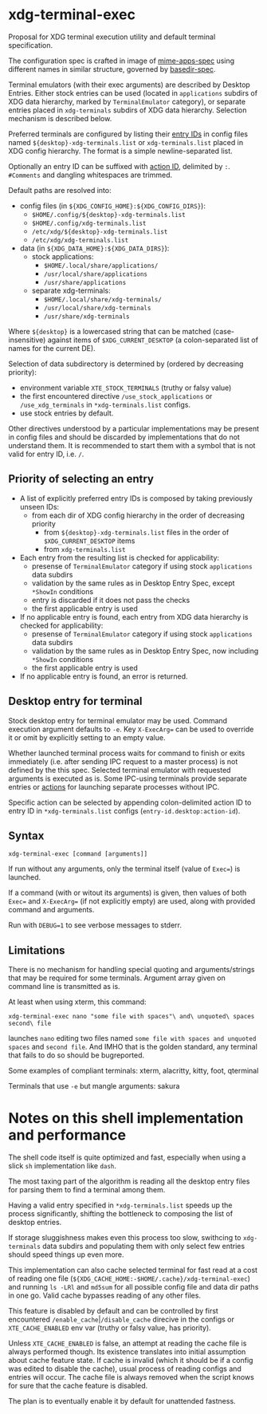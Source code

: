 # xdg-terminal-exec

Proposal for XDG terminal execution utility and default terminal specification.

The configuration spec is crafted in image of [mime-apps-spec](https://specifications.freedesktop.org/mime-apps-spec/latest/ar01s02.html)
using different names in similar structure, governed by [basedir-spec](https://standards.freedesktop.org/basedir-spec/basedir-spec-latest.html).

Terminal emulators (with their exec arguments) are described by Desktop Entries.
Either stock entries can be used (located in `applications` subdirs of XDG data hierarchy, marked by `TerminalEmulator` category),
or separate entries placed in `xdg-terminals` subdirs of XDG data hierarchy.
Selection mechanism is described below.

Preferred terminals are configured by listing their [entry IDs](https://specifications.freedesktop.org/desktop-entry-spec/latest/ar01s02.html#desktop-file-id)
in config files named `${desktop}-xdg-terminals.list` or `xdg-terminals.list` placed in XDG config hierarchy.
The format is a simple newline-separated list.

Optionally an entry ID can be suffixed with [action ID](https://specifications.freedesktop.org/desktop-entry-spec/latest/ar01s11.html), delimited by `:`.
`#Comments` and dangling whitespaces are trimmed.

Default paths are resolved into:

- config files (in `${XDG_CONFIG_HOME}:${XDG_CONFIG_DIRS}`):
  - `$HOME/.config/${desktop}-xdg-terminals.list`
  - `$HOME/.config/xdg-terminals.list`
  - `/etc/xdg/${desktop}-xdg-terminals.list`
  - `/etc/xdg/xdg-terminals.list`
- data (in `${XDG_DATA_HOME}:${XDG_DATA_DIRS}`):
  - stock applications:
    - `$HOME/.local/share/applications/`
    - `/usr/local/share/applications`
    - `/usr/share/applications`
  - separate xdg-terminals:
    - `$HOME/.local/share/xdg-terminals/`
    - `/usr/local/share/xdg-terminals`
    - `/usr/share/xdg-terminals`

Where `${desktop}` is a lowercased string that can be matched (case-insensitive) against items of `$XDG_CURRENT_DESKTOP`
(a colon-separated list of names for the current DE).

Selection of data subdirectory is determined by (ordered by decreasing priority):

- environment variable `XTE_STOCK_TERMINALS` (truthy or falsy value)
- the first encountered directive `/use_stock_applications` or `/use_xdg_terminals` in `*xdg-terminals.list` configs.
- use stock entries by default.

Other directives understood by a particular implementations may be present in config files and should be discarded
by implementations that do not understand them. It is recommended to start them with a symbol that is not valid
for entry ID, i.e. `/`.

## Priority of selecting an entry

- A list of explicitly preferred entry IDs is composed by taking previously unseen IDs:
  - from each dir of XDG config hierarchy in the order of decreasing priority
    - from `${desktop}-xdg-terminals.list` files in the order of `$XDG_CURRENT_DESKTOP` items
    - from `xdg-terminals.list`
- Each entry from the resulting list is checked for applicability:
  - presense of `TerminalEmulator` category if using stock `applications` data subdirs
  - validation by the same rules as in Desktop Entry Spec, except `*ShowIn` conditions
  - entry is discarded if it does not pass the checks
  - the first applicable entry is used
- If no applicable entry is found, each entry from XDG data hierarchy is checked for applicability:
  - presense of `TerminalEmulator` category if using stock `applications` data subdirs
  - validation by the same rules as in Desktop Entry Spec, now including `*ShowIn` conditions
  - the first applicable entry is used
- If no applicable entry is found, an error is returned.

## Desktop entry for terminal

Stock desktop entry for terminal emulator may be used. Command execution argument defaults to `-e`.
Key `X-ExecArg=` can be used to override it or omit by explicitly setting to an empty value.

Whether launched terminal process waits for command to finish or exits immediately (i.e. after sending IPC request to a master process)
is not defined by the this spec. Selected terminal emulator with requested arguments is executed as is.
Some IPC-using terminals provide separate entries or [actions](https://specifications.freedesktop.org/desktop-entry-spec/latest/ar01s11.html)
for launching separate processes without IPC.

Specific action can be selected by appending colon-delimited action ID to entry ID in `*xdg-terminals.list` configs
(`entry-id.desktop:action-id`).

## Syntax

```
xdg-terminal-exec [command [arguments]]
```

If run without any arguments, only the terminal itself (value of `Exec=`) is launched.

If a command (with or witout its arguments) is given, then values of both `Exec=` and `X-ExecArg=` (if not explicitly empty) are used,
along with provided command and arguments.

Run with `DEBUG=1` to see verbose messages to stderr.

## Limitations

There is no mechanism for handling special quoting and arguments/strings that may be required for some terminals.
Argument array given on command line is transmitted as is.

At least when using xterm, this command:

```
xdg-terminal-exec nano "some file with spaces"\ and\ unquoted\ spaces second\ file
```

launches `nano` editing two files named `some file with spaces and unquoted spaces` and `second file`.
And IMHO that is the golden standard, any terminal that fails to do so should be bugreported.

Some examples of compliant terminals: xterm, alacritty, kitty, foot, qterminal

Terminals that use `-e` but mangle arguments: sakura

# Notes on this shell implementation and performance

The shell code itself is quite optimized and fast, especially when using a slick `sh` implementation like `dash`.

The most taxing part of the algorithm is reading all the desktop entry files for parsing them to find a terminal among them.

Having a valid entry specified in `*xdg-terminals.list` speeds up the process significantly, shifting the bottleneck to
composing the list of desktop entries.

If storage sluggishness makes even this process too slow, swithcing to `xdg-terminals` data subdirs and populating them
with only select few entries should speed things up even more.

This implementation can also cache selected terminal for fast read at a cost of reading one file
(`${XDG_CACHE_HOME:-$HOME/.cache}/xdg-terminal-exec`) and running `ls -LRl` and `md5sum` for all
possible config file and data dir paths in one go. Valid cache bypasses reading of any other files.

This feature is disabled by default and can be controlled by first encountered `/enable_cache`|`/disable_cache`
direcive in the configs or `XTE_CACHE_ENABLED` env var (truthy or falsy value, has priority).

Unless `XTE_CACHE_ENABLED` is false, an attempt at reading the cache file is always performed though.
Its existence translates into initial assumption about cache feature state. If cache is invalid
(which it should be if a config was edited to disable the cache), usual process of reading configs and
entries will occur. The cache file is always removed when the script knows for sure that the cache feature
is disabled.

The plan is to eventually enable it by default for unattended fastness.
